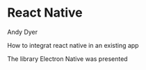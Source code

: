 # React Native

Andy Dyer

How to integrat react native in an existing app

The library Electron Native was presented
